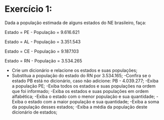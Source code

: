 # Exercício 1:

Dada a população estimada de alguns estados do NE brasileiro, faça:

Estado = PE - População = 9.616.621

Estado = AL - População = 3.351.543

Estado = CE - População = 9.187.103

Estado = RN - População = 3.534.265

 - Crie um dicionário e relacione os estados e suas populações;
 - Substitua a população do estado do RN por 3.534.165;
 -Confira se o estado PB está no dicionário, caso não adicione: PB -
  4.039.277;
 -Exiba a população PE;
 -Exiba todos os estados e suas populações na ordem que foi
  informado;
 -Exiba os estados e suas populações em ordem alfabética;
 -Exiba o estado com o menor população e sua quantidade;
 -Exiba o estado com a maior população e sua quantidade;
 -Exiba a soma da população desses estados;
 -Exiba a média da população deste dicionário de estados;
